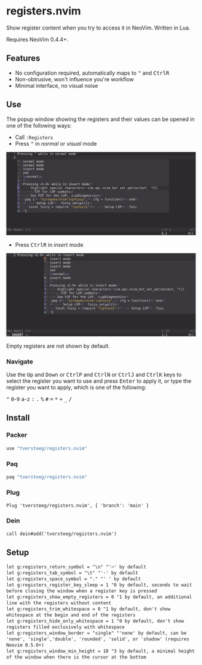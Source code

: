 # registers.nvim

Show register content when you try to access it in NeoVim. Written in Lua.

Requires NeoVim 0.4.4+.

## Features

- No configuration required, automatically maps to <kbd>"</kbd> and <kbd>Ctrl</kbd><kbd>R</kbd>
- Non-obtrusive, won't influence you're workflow
- Minimal interface, no visual noise

## Use

The popup window showing the registers and their values can be opened in one of the following ways:

- Call `:Registers`
- Press <kbd>"</kbd> in _normal_ or _visual_ mode

![normal](docs/normal.png?raw=true)

- Press <kbd>Ctrl</kbd><kbd>R</kbd> in _insert_ mode

![insert](docs/insert.png?raw=true)

Empty registers are not shown by default.

### Navigate

Use the <kbd>Up</kbd> and <kbd>Down</kbd> or <kbd>Ctrl</kbd><kbd>P</kbd> and <kbd>Ctrl</kbd><kbd>N</kbd> or <kbd>Ctrl</kbd><kbd>J</kbd> and <kbd>Ctrl</kbd><kbd>K</kbd> keys to select the register you want to use and press <kbd>Enter</kbd> to apply it, or type the register you want to apply, which is one of the following:

<kbd>"</kbd> <kbd>0</kbd>-<kbd>9</kbd> <kbd>a</kbd>-<kbd>z</kbd> <kbd>:</kbd> <kbd>.</kbd> <kbd>%</kbd> <kbd>#</kbd> <kbd>=</kbd> <kbd>*</kbd> <kbd>+</kbd> <kbd>_</kbd> <kbd>/</kbd>

## Install

### Packer

```lua
use "tversteeg/registers.nvim"
```

### Paq

```lua
paq "tversteeg/registers.nvim"
```

### Plug

```vim
Plug 'tversteeg/registers.nvim', { 'branch': 'main' }
```

### Dein

```vim
call dein#add('tversteeg/registers.nvim')
```

## Setup

```vim
let g:registers_return_symbol = "\n" "'⏎' by default
let g:registers_tab_symbol = "\t" "'·' by default
let g:registers_space_symbol = "." "' ' by default
let g:registers_register_key_sleep = 1 "0 by default, seconds to wait before closing the window when a register key is pressed
let g:registers_show_empty_registers = 0 "1 by default, an additional line with the registers without content
let g:registers_trim_whitespace = 0 "1 by default, don't show whitespace at the begin and end of the registers
let g:registers_hide_only_whitespace = 1 "0 by default, don't show registers filled exclusively with whitespace
let g:registers_window_border = "single" "'none' by default, can be 'none', 'single','double', 'rounded', 'solid', or 'shadow' (requires Neovim 0.5.0+)
let g:registers_window_min_height = 10 "3 by default, a minimal height of the window when there is the cursor at the bottom
```
